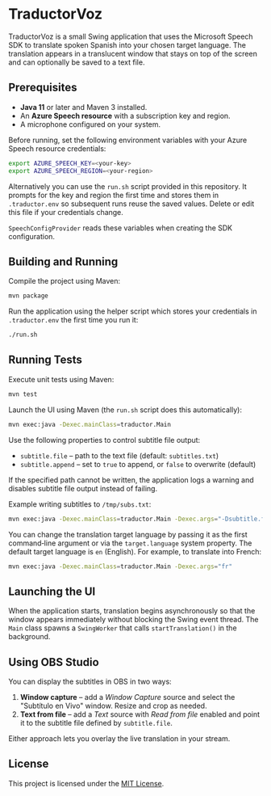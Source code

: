 # TraductorVoz

TraductorVoz is a small Swing application that uses the Microsoft Speech SDK to translate spoken Spanish into your chosen target language. The translation appears in a translucent window that stays on top of the screen and can optionally be saved to a text file.

## Prerequisites

- **Java 11** or later and Maven 3 installed.
- An **Azure Speech resource** with a subscription key and region.
- A microphone configured on your system.

Before running, set the following environment variables with your Azure Speech
resource credentials:

```bash
export AZURE_SPEECH_KEY=<your-key>
export AZURE_SPEECH_REGION=<your-region>
```

Alternatively you can use the `run.sh` script provided in this repository. It
prompts for the key and region the first time and stores them in `.traductor.env`
so subsequent runs reuse the saved values. Delete or edit this file if your
credentials change.

`SpeechConfigProvider` reads these variables when creating the SDK configuration.

## Building and Running

Compile the project using Maven:

```bash
mvn package
```

Run the application using the helper script which stores your credentials in
`.traductor.env` the first time you run it:

```bash
./run.sh
```


## Running Tests

Execute unit tests using Maven:

```bash
mvn test
```

Launch the UI using Maven (the `run.sh` script does this automatically):

```bash
mvn exec:java -Dexec.mainClass=traductor.Main
```

Use the following properties to control subtitle file output:

- `subtitle.file` – path to the text file (default: `subtitles.txt`)
- `subtitle.append` – set to `true` to append, or `false` to overwrite (default)

If the specified path cannot be written, the application logs a warning and
disables subtitle file output instead of failing.

Example writing subtitles to `/tmp/subs.txt`:

```bash
mvn exec:java -Dexec.mainClass=traductor.Main -Dexec.args="-Dsubtitle.file=/tmp/subs.txt"
```

You can change the translation target language by passing it as the first
command‑line argument or via the `target.language` system property. The default
target language is `en` (English). For example, to translate into French:

```bash
mvn exec:java -Dexec.mainClass=traductor.Main -Dexec.args="fr"
```

## Launching the UI

When the application starts, translation begins asynchronously so that the window appears immediately without blocking the Swing event thread. The `Main` class spawns a `SwingWorker` that calls `startTranslation()` in the background.

## Using OBS Studio

You can display the subtitles in OBS in two ways:

1. **Window capture** – add a *Window Capture* source and select the "Subtítulo en Vivo" window. Resize and crop as needed.
2. **Text from file** – add a *Text* source with *Read from file* enabled and point it to the subtitle file defined by `subtitle.file`.

Either approach lets you overlay the live translation in your stream.

## License

This project is licensed under the [MIT License](LICENSE).
